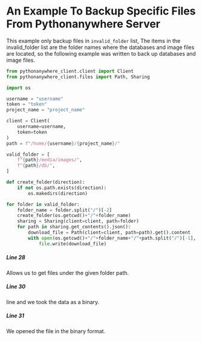 # An Example To Backup Specific Files From Pythonanywhere Server

This example only backup files in `invalid_folder` list, The items in the invalid_folder list are the folder names where the databases and image files are located, so the following example was written to back up databases and image files.


```python
from pythonanywhere_client.client import Client
from pythonanywhere_client.files import Path, Sharing

import os

username = "username"
token = "token"
project_name = "project_name"

client = Client(
    username=username,
    token=token
)
path = f"/home/{username}/{project_name}/"

valid_folder = [
    f"{path}/media/images/",
    f"{path}/db/",
]

def create_folder(direction):
    if not os.path.exists(direction):
        os.makedirs(direction)

for folder in valid_folder:
    folder_name = folder.split("/")[-2]
    create_folder(os.getcwd()+"/"+folder_name)
    sharing = Sharing(client=client, path=folder)
    for path in sharing.get_contents().json():
        download_file = Path(client=client, path=path).get().content
        with open(os.getcwd()+"/"+folder_name+"/"+path.split("/")[-1], "wb") as file:
            file.write(download_file)
```

##### Line 28
Allows us to get files under the given folder path.

##### Line 30
line and we took the data as a binary.

##### Line 31
We opened the file in the binary format.
